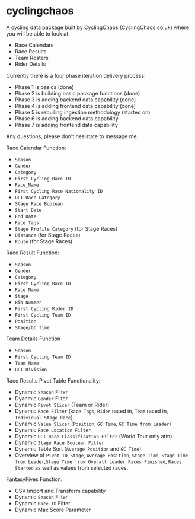 # cyclingchaos
A cycling data package built by CyclingChaos (CyclingChaos.co.uk) where you will be able to look at:
- Race Calendars
- Race Results
- Team Rosters
- Rider Details

Currently there is a four phase iteration delivery process:
- Phase 1 is basics (done)
- Phase 2 is building basic package functions (done)
- Phase 3 is adding backend data capability (done)
- Phase 4 is adding frontend data capability (done)
- Phase 5 is rebuiling ingestion methodology (started on)
- Phase 6 is adding backend data capability
- Phase 7 is adding frontend data capability

Any questions, please don't hesistate to message me. 

Race Calendar Function:
- `Season`
- `Gender`
- `Category`
- `First Cycling Race ID`
- `Race_Name`
- `First Cycling Race Nationality ID`
- `UCI Race Category`
- `Stage Race Boolean`
- `Start Date`
- `End Date`
- `Race Tags`
- `Stage Profile Category` (for Stage Races)
- `Distance` (for Stage Races)
- `Route` (for Stage Races)

Race Result Function:
- `Season`
- `Gender`
- `Category`
- `First Cycling Race ID`
- `Race Name`
- `Stage`
- `Bib Number`
- `First Cycling Rider ID`
- `First Cycling Team ID`
- `Position`
- `Stage/GC Time`

Team Details Function
- `Season`
- `First Cycling Team ID`
- `Team Name`
- `UCI Division`

Race Results Pivot Table Functionality:
- Dynamic `Season` Filter
- Dyanmic `Gender` Filter
- Dynamic `Pivot Slicer` (Team or Rider)
- Dynamic `Race Filter` (`Race Tags`, `Rider` raced in, `Team` raced in, `Individual Stage Race`) 
- Dynamic `Value Slicer` (`Position`, `GC Time`, `GC Time from Leader`)
- Dynamic `Race Location Filter`
- Dynamic `UCI Race Classification Filter` (World Tour only atm)
- Dynamic `Stage Race Boolean Filter`
- Dynamic Table Sort (`Average Position` and `GC Time`)
- Overview of `Pivot_ID`, `Stage`, `Average Position`, `Stage Time`, `Stage Time from Leader`,`Stage Time from Overall Leader`, `Races Finished`, `Races Started` as well as values from selected races.

FantasyFives Function:
- CSV Import and Transform capability
- Dynamic `Season` Filter
- Dynamic `Race ID` Filter
- Dynamic Max Score Parameter
